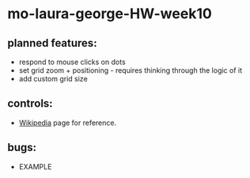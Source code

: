 # mo-laura-george-HW-week10

## planned features:

* respond to mouse clicks on dots
* set grid zoom + positioning - requires thinking through the logic of it
* add custom grid size

## controls:

* [Wikipedia](https://en.wikipedia.org/wiki/Dots_and_Boxes) page for reference.

## bugs:

* EXAMPLE
